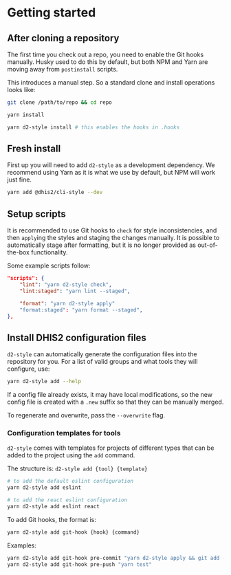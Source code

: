 # Getting started

## After cloning a repository

The first time you check out a repo, you need to enable the Git hooks
manually. Husky used to do this by default, but both NPM and Yarn are
moving away from `postinstall` scripts.

This introduces a manual step. So a standard clone and install
operations looks like:

```bash
git clone /path/to/repo && cd repo

yarn install

yarn d2-style install # this enables the hooks in .hooks
```

## Fresh install

First up you will need to add `d2-style` as a development dependency. We
recommend using Yarn as it is what we use by default, but NPM will work
just fine.

```bash
yarn add @dhis2/cli-style --dev
```

## Setup scripts

It is recommended to use Git hooks to `check` for style inconsistencies,
and then `apply`ing the styles and staging the changes manually. It is
possible to automatically stage after formatting, but it is no longer
provided as out-of-the-box functionality.

Some example scripts follow:

```json
"scripts": {
    "lint": "yarn d2-style check",
    "lint:staged": "yarn lint --staged",

    "format": "yarn d2-style apply"
    "format:staged": "yarn format --staged",
},
```

## Install DHIS2 configuration files

`d2-style` can automatically generate the configuration files into the
repository for you. For a list of valid groups and what tools they will
configure, use:

```bash
yarn d2-style add --help
```

If a config file already exists, it may have local modifications, so the
new config file is created with a `.new` suffix so that they can be
manually merged.

To regenerate and overwrite, pass the `--overwrite` flag.

### Configuration templates for tools

`d2-style` comes with templates for projects of different types that can
be added to the project using the `add` command.

The structure is: `d2-style add {tool} {template}`

```sh
# to add the default eslint configuration
yarn d2-style add eslint

# to add the react eslint configuration
yarn d2-style add eslint react
```

To add Git hooks, the format is:

```sh
yarn d2-style add git-hook {hook} {command}
```

Examples:

```sh
yarn d2-style add git-hook pre-commit "yarn d2-style apply && git add -u"
yarn d2-style add git-hook pre-push "yarn test"
```
